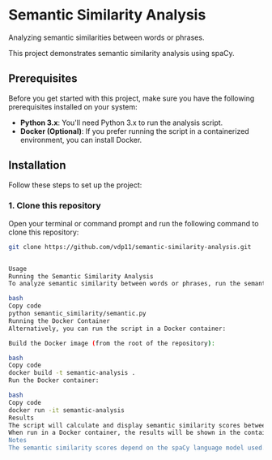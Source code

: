# Semantic Similarity Analysis
Analyzing semantic similarities between words or phrases.

This project demonstrates semantic similarity analysis using spaCy.

## Prerequisites

Before you get started with this project, make sure you have the following prerequisites installed on your system:

- **Python 3.x**: You'll need Python 3.x to run the analysis script.
- **Docker (Optional)**: If you prefer running the script in a containerized environment, you can install Docker.

## Installation

Follow these steps to set up the project:

### 1. Clone this repository
Open your terminal or command prompt and run the following command to clone this repository:

```bash
git clone https://github.com/vdp11/semantic-similarity-analysis.git


Usage
Running the Semantic Similarity Analysis
To analyze semantic similarity between words or phrases, run the semantic.py script:

bash
Copy code
python semantic_similarity/semantic.py
Running the Docker Container
Alternatively, you can run the script in a Docker container:

Build the Docker image (from the root of the repository):

bash
Copy code
docker build -t semantic-analysis .
Run the Docker container:

bash
Copy code
docker run -it semantic-analysis
Results
The script will calculate and display semantic similarity scores between words or phrases.
When run in a Docker container, the results will be shown in the container's terminal.
Notes
The semantic similarity scores depend on the spaCy language model used. This repository uses 'en_core_web_md' for better accuracy.

